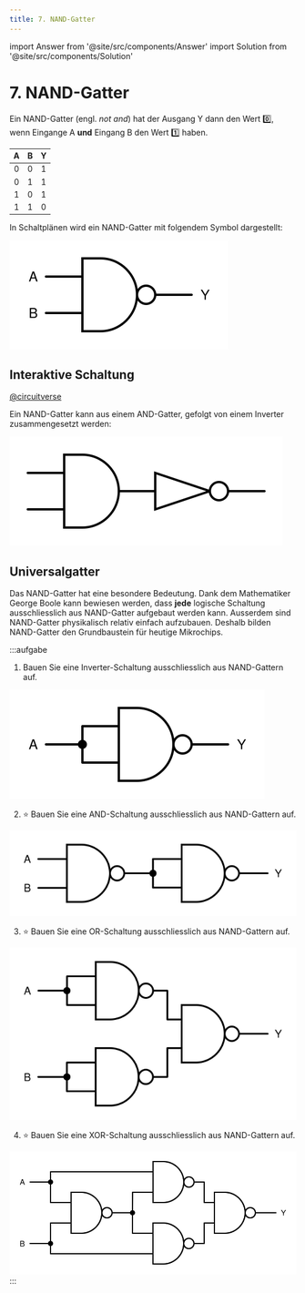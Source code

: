 ```yaml
---
title: 7. NAND-Gatter
---
```


import Answer from '@site/src/components/Answer'
import Solution from '@site/src/components/Solution'

# 7. NAND-Gatter

Ein NAND-Gatter (engl. *not and*) hat der Ausgang Y dann den Wert 0️⃣, wenn Eingange A **und** Eingang B den Wert 1️⃣ haben.

<div className="slim-table">

|   A   |   B   |   Y   |
| :---: | :---: | :---: |
|   0   |   0   |   1   |
|   0   |   1   |   1   |
|   1   |   0   |   1   |
|   1   |   1   |   0   |
</div>

In Schaltplänen wird ein NAND-Gatter mit folgendem Symbol dargestellt:

![Symbol für ein NAND-Gatter](images/07-nand-gate.svg)

## Interaktive Schaltung

[@circuitverse](https://circuitverse.org/simulator/embed/rothe-nand-gate)

Ein NAND-Gatter kann aus einem AND-Gatter, gefolgt von einem Inverter zusammengesetzt werden:

![](images/07-nand-circuit.svg)


## Universalgatter

Das NAND-Gatter hat eine besondere Bedeutung. Dank dem Mathematiker George Boole kann bewiesen werden, dass **jede** logische Schaltung ausschliesslich aus NAND-Gatter aufgebaut werden kann. Ausserdem sind NAND-Gatter physikalisch relativ einfach aufzubauen. Deshalb bilden NAND-Gatter den Grundbaustein für heutige Mikrochips.

:::aufgabe

1. Bauen Sie eine Inverter-Schaltung ausschliesslich aus NAND-Gattern auf.

<Answer type="text" webKey="14a4eaef-deb8-4021-a16a-04cdd488339c" />
<Solution webKey="918932d5-3574-4329-8d54-9097d12d62dd">

![](images/07-inverter-nand-circuit.svg)
</Solution>

2. ⭐️ Bauen Sie eine AND-Schaltung ausschliesslich aus NAND-Gattern auf.

<Answer type="text" webKey="6b608dfd-a4d3-472b-9d88-03787ac0a48a" />
<Solution webKey="918932d5-3574-4329-8d54-9097d12d62dd">

![](images/07-and-nand-circuit.svg)
</Solution>

3. ⭐️ Bauen Sie eine OR-Schaltung  ausschliesslich aus NAND-Gattern auf.

<Answer type="text" webKey="e7e205c1-d5ee-4668-a580-634450c3a2d5" />
<Solution webKey="918932d5-3574-4329-8d54-9097d12d62dd">

![](images/07-or-nand-circuit.svg)
</Solution>

4. ⭐️ Bauen Sie eine XOR-Schaltung ausschliesslich aus NAND-Gattern auf.

<Answer type="text" webKey="79185e8d-66c9-412a-a0e8-f2f8dfde3d6f" />
<Solution webKey="918932d5-3574-4329-8d54-9097d12d62dd">

![](images/07-xor-nand-circuit.svg)
</Solution>
:::
